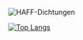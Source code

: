 ![HAFF-Dichtungen](https://github-readme-stats.vercel.app/api?username=HAFF-Dichtungen&show_icons=true)

[![Top Langs](https://github-readme-stats.vercel.app/api/top-langs/?username=HAFF-Dichtungen)](https://github.com/anuraghazra/github-readme-stats)

